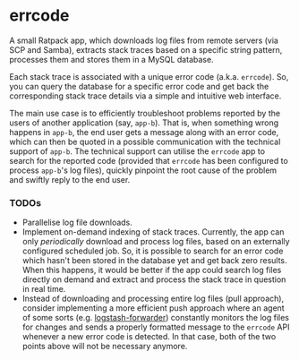 errcode
=======

A small Ratpack app, which downloads log files from remote servers (via SCP and Samba), extracts stack traces based 
on a specific string pattern, processes them and stores them in a MySQL database. 

Each stack trace is associated with a unique error code (a.k.a. `errcode`). So, you can query the database for a specific
error code and get back the corresponding stack trace details via a simple and intuitive web interface.

The main use case is to efficiently troubleshoot problems reported by the users of another application (say, `app-b`). 
That is, when something wrong happens in `app-b`, the end user gets a message along with an error code, 
which can then be quoted in a possible communication with the technical support of `app-b`. The technical support can utilise 
the `errcode` app to search for the reported code (provided that `errcode` has been configured to process `app-b`'s log files), 
quickly pinpoint the root cause of the problem and swiftly reply to the end user.

### TODOs
* Parallelise log file downloads.
* Implement on-demand indexing of stack traces. Currently, the app can only _periodically_ download and process log files, based on
an externally configured scheduled job. So, it is possible to search for an error code which hasn't been stored in the database yet
and get back zero results. When this happens, it would be better if the app could search log files directly on demand
and extract and process the stack trace in question in real time.
* Instead of downloading and processing entire log files (pull approach), consider implementing a more efficient push approach
where an agent of some sorts (e.g. [logstash-forwarder](https://github.com/elasticsearch/logstash-forwarder)) constantly
monitors the log files for changes and sends a properly formatted message to the `errcode` API whenever a new error code
is detected. In that case, both of the two points above will not be necessary anymore.
